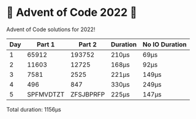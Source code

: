 # 🎄 Advent of Code 2022 🎅
Advent of Code solutions for 2022!

| Day | Part 1  | Part 2        | Duration | No IO Duration |
|-----|---------|---------------|----------|----------------|
| 1   | 65912     | 193752    | 210μs    | 69μs           |
| 2   | 11603     | 12725     | 168μs    | 92μs           |
| 3   | 7581      | 2525      | 221μs    | 149μs          |
| 4   | 496       | 847       | 330μs    | 249μs          |
| 5   | SPFMVDTZT | ZFSJBPRFP | 225μs    | 147μs          |

Total duration: 1156μs